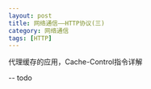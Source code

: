 ```yaml
---
layout: post
title: 网络通信——HTTP协议(三)
category: 网络通信
tags: [HTTP]
---
```


代理缓存的应用，Cache-Control指令详解

-- todo
